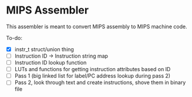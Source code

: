 # MIPS Assembler

This assembler is meant to convert MIPS assembly to MIPS machine code.

To-do:
- [x] instr_t struct/union thing
- [ ] Instruction ID -> Instruction string map
- [ ] Instruction ID lookup function
- [ ] LUTs and functions for getting instruction attributes based on ID
- [ ] Pass 1 (big linked list for label/PC address lookup during pass 2)
- [ ] Pass 2, look through text and create instructions, shove them in binary file